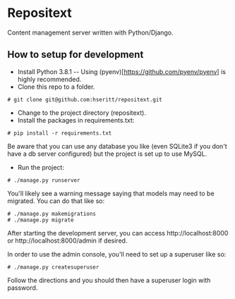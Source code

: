 # Repositext

Content management server written with Python/Django.

## How to setup for development

* Install Python 3.8.1 -- Using (pyenv)[https://github.com/pyenv/pyenv] is highly recommended.
* Clone this repo to a folder.

```
# git clone git@github.com:hseritt/repositext.git
```

* Change to the project directory (repositext).
* Install the packages in requirements.txt:

```
# pip install -r requirements.txt
```

Be aware that you can use any database you like (even SQLite3 if you don't have a db server configured) but the project is set up to use MySQL.

* Run the project:

```
# ./manage.py runserver
```

You'll likely see a warning message saying that models may need to be migrated. You can do that like so:

```
# ./manage.py makemigrations
# ./manage.py migrate
```

After starting the development server, you can access http://localhost:8000 or http://localhost:8000/admin if desired.

In order to use the admin console, you'll need to set up a superuser like so:

```
# ./manage.py createsuperuser
```

Follow the directions and you should then have a superuser login with password.

